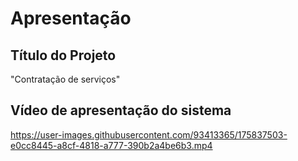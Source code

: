 # Apresentação

## Título do Projeto
"Contratação de serviços"


## Vídeo de apresentação do sistema

https://user-images.githubusercontent.com/93413365/175837503-e0cc8445-a8cf-4818-a777-390b2a4be6b3.mp4
